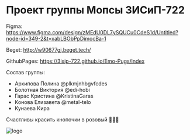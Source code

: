 # Проект группы Мопсы 3ИСиП-722

Figma: https://www.figma.com/design/zMEdU0DL7ySQUCu0CdeS1d/Untitled?node-id=349-2&t=xabLBObPpDimocBa-1

Beget: http://w90677gj.beget.tech/

GithubPages: https://3isip-722.github.io/Emo-Pugs/index

Состав группы:
- Архипова Полина @plkmjnhbgvfcdes 
- Болотная Виктория @edi-hobi 
- Гарас Кристина @KristinaGaras
- Конова Елизавета @metal-telo
- Кунаева Кира

Счастливы красить кнопочки в розовый 💓💓💓

![logo](https://github.com/user-attachments/assets/cfb98057-09f2-46b7-8ea2-dd0f69f99c5f)
